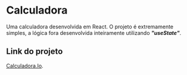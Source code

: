 # Calculadora
Uma calculadora desenvolvida em React.
O projeto é extremamente simples, a lógica fora desenvolvida inteiramente utilizando ***"useState"***.

## Link do projeto
[Calculadora.Io](https://viniciusaassuncao.github.io/Calculadora/).
